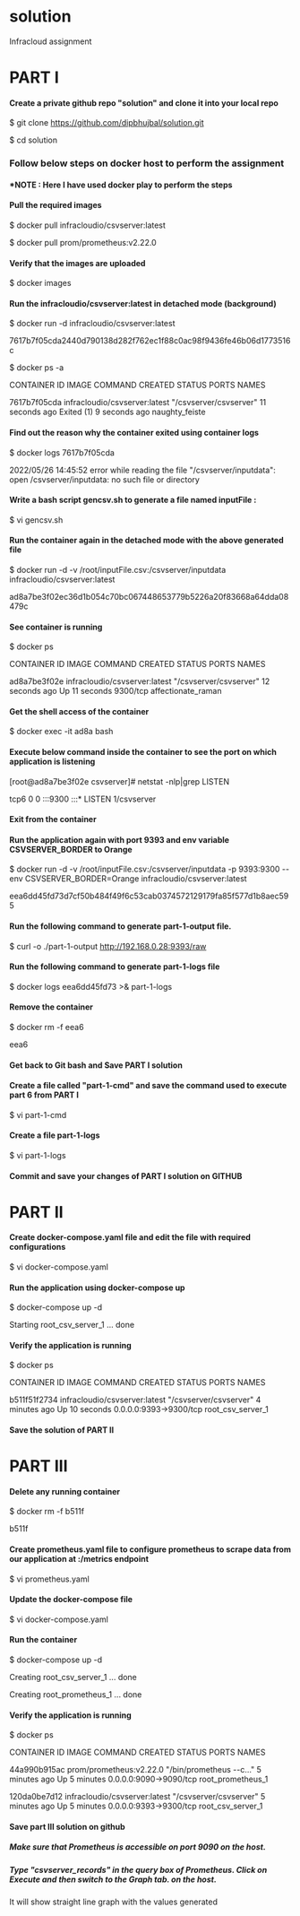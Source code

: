 # solution
Infracloud assignment

# PART I


#### Create a private github repo "solution" and clone it into your local repo


$ git clone https://github.com/dipbhujbal/solution.git

$ cd solution


### Follow below steps on docker host to perform the assignment 
#### *NOTE : Here I have used docker play to perform the steps

#### Pull the required images 

$ docker pull infracloudio/csvserver:latest

$ docker pull prom/prometheus:v2.22.0

#### Verify that the images are uploaded 

$ docker images

#### Run the infracloudio/csvserver:latest in detached mode (background)

$ docker run -d infracloudio/csvserver:latest

7617b7f05cda2440d790138d282f762ec1f88c0ac98f9436fe46b06d1773516c

$ docker ps -a 

CONTAINER ID   IMAGE                           COMMAND                  CREATED          STATUS                     PORTS     NAMES

7617b7f05cda   infracloudio/csvserver:latest   "/csvserver/csvserver"   11 seconds ago   Exited (1) 9 seconds ago             naughty_feiste


#### Find out the reason why the container exited using container logs 

$ docker logs 7617b7f05cda   

2022/05/26 14:45:52 error while reading the file "/csvserver/inputdata": open /csvserver/inputdata: no such file or directory

#### Write a bash script gencsv.sh to generate a file named inputFile :

$ vi gencsv.sh

#### Run the container again in the detached mode with the above generated file 

$ docker run -d  -v /root/inputFile.csv:/csvserver/inputdata infracloudio/csvserver:latest

ad8a7be3f02ec36d1b054c70bc067448653779b5226a20f83668a64dda08479c

#### See container is running

$ docker ps

CONTAINER ID   IMAGE                           COMMAND                  CREATED          STATUS          PORTS      NAMES

ad8a7be3f02e   infracloudio/csvserver:latest   "/csvserver/csvserver"   12 seconds ago   Up 11 seconds   9300/tcp   affectionate_raman

####  Get the shell access of the container 

$ docker exec -it ad8a bash

#### Execute below command inside the container to see the port on which application is listening 

[root@ad8a7be3f02e csvserver]# netstat -nlp|grep LISTEN

tcp6       0      0 :::9300                 :::*                    LISTEN      1/csvserver   

####  Exit from the container 

####  Run the application again with port 9393 and env variable CSVSERVER_BORDER to Orange

$ docker run -d  -v /root/inputFile.csv:/csvserver/inputdata -p 9393:9300 --env CSVSERVER_BORDER=Orange infracloudio/csvserver:latest

eea6dd45fd73d7cf50b484f49f6c53cab0374572129179fa85f577d1b8aec595


####  Run the following command  to generate part-1-output file.

$ curl -o ./part-1-output http://192.168.0.28:9393/raw

####  Run the following command to generate part-1-logs file

$ docker logs eea6dd45fd73 >& part-1-logs


####  Remove the container

$ docker rm -f eea6

eea6


#### Get back to Git bash and Save PART I solution 


####  Create a file called "part-1-cmd" and save the command used to execute part 6 from PART I
$ vi part-1-cmd


####  Create a file part-1-logs  

$ vi part-1-logs

#### Commit and save your changes of PART I solution on GITHUB


# PART II


#### Create docker-compose.yaml file and edit the file with required configurations

$ vi docker-compose.yaml


#### Run the application using docker-compose up

$ docker-compose up -d

Starting root_csv_server_1 ... done

#### Verify the application is running 
$ docker ps 

CONTAINER ID   IMAGE                           COMMAND                  CREATED         STATUS          PORTS                    NAMES

b511f51f2734   infracloudio/csvserver:latest   "/csvserver/csvserver"   4 minutes ago   Up 10 seconds   0.0.0.0:9393->9300/tcp   root_csv_server_1





#### Save the solution of PART II 





# PART III

#### Delete any running container

$ docker rm -f b511f

b511f


#### Create prometheus.yaml file to configure prometheus to scrape data from our application at <application>:<port>/metrics endpoint
  
$ vi prometheus.yaml


#### Update the docker-compose file 

$ vi docker-compose.yaml


#### Run the container 
  
$ docker-compose up -d
  
Creating root_csv_server_1 ... done
  
Creating root_prometheus_1 ... done

#### Verify the application is running
  
$ docker ps
  
CONTAINER ID   IMAGE                           COMMAND                  CREATED         STATUS         PORTS                    NAMES
  
44a990b915ac   prom/prometheus:v2.22.0         "/bin/prometheus --c…"   5 minutes ago   Up 5 minutes   0.0.0.0:9090->9090/tcp   root_prometheus_1
  
120da0be7d12   infracloudio/csvserver:latest   "/csvserver/csvserver"   5 minutes ago   Up 5 minutes   0.0.0.0:9393->9300/tcp   root_csv_server_1
  
  
#### Save part III solution on github





##### Make sure that Prometheus is accessible on port 9090 on the host.

##### Type "csvserver_records" in the query box of Prometheus. Click on Execute and then switch to the Graph tab. on the host.
It will show straight line graph with the values generated

